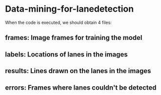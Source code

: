 # Data-mining-for-lanedetection
 When the code is executed, we should obtain 4 files:  
 ## frames: Image frames for training the model 
 ## labels: Locations of lanes in the images 
 ## results: Lines drawn on the lanes in the images 
 ## errors: Frames where lanes couldn't be detected
